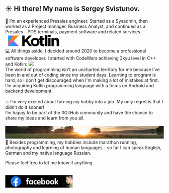 
## ☀️ Hi there! My name is Sergey Svistunov. 

👔 I’m an experienced Presales engineer. Started as a Sysadmin, then worked as a Project manager, Business Analyst, and continued as a Presales - POS terminals, payment software and related services. <br> 
<a href="https://kotlinlang.org/" target="_blank">
<img src="small_kotlin.png" height=40px>
</a> <br>
💻 All things aside, I decided around 2020 to become a professional software developer. I started with CodeWars achieving 3kyu level in C++ and Kotlin: <img src="https://www.codewars.com/users/SergeyFM/badges/large?theme=light"> <br>
The world of programming isn't an uncharted territory for me because I’ve been in and out of coding since my student days. Learning to program is hard, so I don’t get discouraged when I'm making a lot of mistakes at first. I’m acquiring Kotlin programming language with a focus on Android and backend development. <br>
<br>
💥 I’m very excited about turning my hobby into a job. My only regret is that I didn’t do it sooner! <br>
I’m happy to be part of the #GitHub community and have the chance to share my ideas and learn from you all. <br> <br>
<img src="panorama.jpg" height=40px width=100%> <br>
🏃 Besides programming, my hobbies include marathon running, photography and learning of human languages - so far I can speak English, German and my native language Russian.

Please feel free to let me know if anything. <br> <br>

<a href="https://www.facebook.com/svistunovsergey" target="_blank">
   <img src="my_fb_icon.png" height=40px> 
</a>


